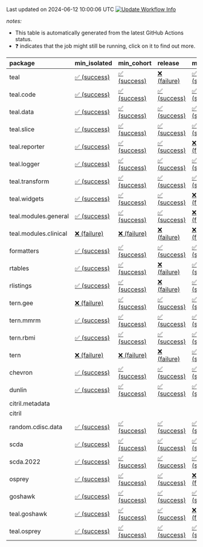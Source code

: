 Last updated on 2024-06-12 10:00:06 UTC [![Update Workflow
Info](https://github.com/averissimo/verdepcheck-status/actions/workflows/update.yaml/badge.svg)](https://github.com/averissimo/verdepcheck-status/actions/workflows/update.yaml)

*notes:*

-   This table is automatically generated from the latest GitHub Actions
    status.
-   ❓ indicates that the job might still be running, click on it to
    find out more.

<table>
<colgroup>
<col style="width: 4%" />
<col style="width: 23%" />
<col style="width: 23%" />
<col style="width: 23%" />
<col style="width: 23%" />
</colgroup>
<thead>
<tr class="header">
<th style="text-align: left;">package</th>
<th style="text-align: left;">min_isolated</th>
<th style="text-align: left;">min_cohort</th>
<th style="text-align: left;">release</th>
<th style="text-align: left;">max</th>
</tr>
</thead>
<tbody>
<tr class="odd">
<td style="text-align: left;">teal</td>
<td
style="text-align: left;"><a href="https://github.com/insightsengineering/teal/actions/runs/9480329557/job/26120747893">✅
(success)</a></td>
<td
style="text-align: left;"><a href="https://github.com/insightsengineering/teal/actions/runs/9480329557/job/26120747567">✅
(success)</a></td>
<td
style="text-align: left;"><a href="https://github.com/insightsengineering/teal/actions/runs/9480329557/job/26120748290">❌
(failure)</a></td>
<td
style="text-align: left;"><a href="https://github.com/insightsengineering/teal/actions/runs/9480329557/job/26120747207">✅
(success)</a></td>
</tr>
<tr class="even">
<td style="text-align: left;">teal.code</td>
<td
style="text-align: left;"><a href="https://github.com/insightsengineering/teal.code/actions/runs/9480363282/job/26120863014">✅
(success)</a></td>
<td
style="text-align: left;"><a href="https://github.com/insightsengineering/teal.code/actions/runs/9480363282/job/26120861928">✅
(success)</a></td>
<td
style="text-align: left;"><a href="https://github.com/insightsengineering/teal.code/actions/runs/9480363282/job/26120862700">✅
(success)</a></td>
<td
style="text-align: left;"><a href="https://github.com/insightsengineering/teal.code/actions/runs/9480363282/job/26120862382">✅
(success)</a></td>
</tr>
<tr class="odd">
<td style="text-align: left;">teal.data</td>
<td
style="text-align: left;"><a href="https://github.com/insightsengineering/teal.data/actions/runs/9480363705/job/26120864107">✅
(success)</a></td>
<td
style="text-align: left;"><a href="https://github.com/insightsengineering/teal.data/actions/runs/9480363705/job/26120863430">✅
(success)</a></td>
<td
style="text-align: left;"><a href="https://github.com/insightsengineering/teal.data/actions/runs/9480363705/job/26120864384">✅
(success)</a></td>
<td
style="text-align: left;"><a href="https://github.com/insightsengineering/teal.data/actions/runs/9480363705/job/26120863790">✅
(success)</a></td>
</tr>
<tr class="even">
<td style="text-align: left;">teal.slice</td>
<td
style="text-align: left;"><a href="https://github.com/insightsengineering/teal.slice/actions/runs/9480365731/job/26120870872">✅
(success)</a></td>
<td
style="text-align: left;"><a href="https://github.com/insightsengineering/teal.slice/actions/runs/9480365731/job/26120870551">✅
(success)</a></td>
<td
style="text-align: left;"><a href="https://github.com/insightsengineering/teal.slice/actions/runs/9480365731/job/26120871183">✅
(success)</a></td>
<td
style="text-align: left;"><a href="https://github.com/insightsengineering/teal.slice/actions/runs/9480365731/job/26120870217">✅
(success)</a></td>
</tr>
<tr class="odd">
<td style="text-align: left;">teal.reporter</td>
<td
style="text-align: left;"><a href="https://github.com/insightsengineering/teal.reporter/actions/runs/9478749843/job/26115812632">✅
(success)</a></td>
<td
style="text-align: left;"><a href="https://github.com/insightsengineering/teal.reporter/actions/runs/9478749843/job/26115812877">✅
(success)</a></td>
<td
style="text-align: left;"><a href="https://github.com/insightsengineering/teal.reporter/actions/runs/9478749843/job/26115812379">✅
(success)</a></td>
<td
style="text-align: left;"><a href="https://github.com/insightsengineering/teal.reporter/actions/runs/9478749843/job/26115813134">❌
(failure)</a></td>
</tr>
<tr class="even">
<td style="text-align: left;">teal.logger</td>
<td
style="text-align: left;"><a href="https://github.com/insightsengineering/teal.logger/actions/runs/9480367996/job/26120879513">✅
(success)</a></td>
<td
style="text-align: left;"><a href="https://github.com/insightsengineering/teal.logger/actions/runs/9480367996/job/26120878883">✅
(success)</a></td>
<td
style="text-align: left;"><a href="https://github.com/insightsengineering/teal.logger/actions/runs/9480367996/job/26120879779">✅
(success)</a></td>
<td
style="text-align: left;"><a href="https://github.com/insightsengineering/teal.logger/actions/runs/9480367996/job/26120879252">✅
(success)</a></td>
</tr>
<tr class="odd">
<td style="text-align: left;">teal.transform</td>
<td
style="text-align: left;"><a href="https://github.com/insightsengineering/teal.transform/actions/runs/9480368388/job/26120881139">✅
(success)</a></td>
<td
style="text-align: left;"><a href="https://github.com/insightsengineering/teal.transform/actions/runs/9480368388/job/26120880506">✅
(success)</a></td>
<td
style="text-align: left;"><a href="https://github.com/insightsengineering/teal.transform/actions/runs/9480368388/job/26120881493">✅
(success)</a></td>
<td
style="text-align: left;"><a href="https://github.com/insightsengineering/teal.transform/actions/runs/9480368388/job/26120880886">✅
(success)</a></td>
</tr>
<tr class="even">
<td style="text-align: left;">teal.widgets</td>
<td
style="text-align: left;"><a href="https://github.com/insightsengineering/teal.widgets/actions/runs/9480368866/job/26120883342">✅
(success)</a></td>
<td
style="text-align: left;"><a href="https://github.com/insightsengineering/teal.widgets/actions/runs/9480368866/job/26120882358">✅
(success)</a></td>
<td
style="text-align: left;"><a href="https://github.com/insightsengineering/teal.widgets/actions/runs/9480368866/job/26120882592">✅
(success)</a></td>
<td
style="text-align: left;"><a href="https://github.com/insightsengineering/teal.widgets/actions/runs/9480368866/job/26120882109">❌
(failure)</a></td>
</tr>
<tr class="odd">
<td style="text-align: left;">teal.modules.general</td>
<td
style="text-align: left;"><a href="https://github.com/insightsengineering/teal.modules.general/actions/runs/9480369222/job/26120884671">✅
(success)</a></td>
<td
style="text-align: left;"><a href="https://github.com/insightsengineering/teal.modules.general/actions/runs/9480369222/job/26120884046">✅
(success)</a></td>
<td
style="text-align: left;"><a href="https://github.com/insightsengineering/teal.modules.general/actions/runs/9480369222/job/26120885032">✅
(success)</a></td>
<td
style="text-align: left;"><a href="https://github.com/insightsengineering/teal.modules.general/actions/runs/9480369222/job/26120884347">❌
(failure)</a></td>
</tr>
<tr class="even">
<td style="text-align: left;">teal.modules.clinical</td>
<td
style="text-align: left;"><a href="https://github.com/insightsengineering/teal.modules.clinical/actions/runs/9480321755/job/26120723142">❌
(failure)</a></td>
<td
style="text-align: left;"><a href="https://github.com/insightsengineering/teal.modules.clinical/actions/runs/9480321755/job/26120722405">❌
(failure)</a></td>
<td
style="text-align: left;"><a href="https://github.com/insightsengineering/teal.modules.clinical/actions/runs/9480321755/job/26120722792">❌
(failure)</a></td>
<td
style="text-align: left;"><a href="https://github.com/insightsengineering/teal.modules.clinical/actions/runs/9480321755/job/26120723535">❌
(failure)</a></td>
</tr>
<tr class="odd">
<td style="text-align: left;">formatters</td>
<td
style="text-align: left;"><a href="https://github.com/insightsengineering/formatters/actions/runs/9480371836/job/26120892476">✅
(success)</a></td>
<td
style="text-align: left;"><a href="https://github.com/insightsengineering/formatters/actions/runs/9480371836/job/26120892167">✅
(success)</a></td>
<td
style="text-align: left;"><a href="https://github.com/insightsengineering/formatters/actions/runs/9480371836/job/26120892825">✅
(success)</a></td>
<td
style="text-align: left;"><a href="https://github.com/insightsengineering/formatters/actions/runs/9480371836/job/26120891851">✅
(success)</a></td>
</tr>
<tr class="even">
<td style="text-align: left;">rtables</td>
<td
style="text-align: left;"><a href="https://github.com/insightsengineering/rtables/actions/runs/9480370927/job/26120889883">✅
(success)</a></td>
<td
style="text-align: left;"><a href="https://github.com/insightsengineering/rtables/actions/runs/9480370927/job/26120889544">✅
(success)</a></td>
<td
style="text-align: left;"><a href="https://github.com/insightsengineering/rtables/actions/runs/9480370927/job/26120890233">❌
(failure)</a></td>
<td
style="text-align: left;"><a href="https://github.com/insightsengineering/rtables/actions/runs/9480370927/job/26120889261">✅
(success)</a></td>
</tr>
<tr class="odd">
<td style="text-align: left;">rlistings</td>
<td
style="text-align: left;"><a href="https://github.com/insightsengineering/rlistings/actions/runs/9480372739/job/26120895948">✅
(success)</a></td>
<td
style="text-align: left;"><a href="https://github.com/insightsengineering/rlistings/actions/runs/9480372739/job/26120895716">✅
(success)</a></td>
<td
style="text-align: left;"><a href="https://github.com/insightsengineering/rlistings/actions/runs/9480372739/job/26120896224">❌
(failure)</a></td>
<td
style="text-align: left;"><a href="https://github.com/insightsengineering/rlistings/actions/runs/9480372739/job/26120895373">✅
(success)</a></td>
</tr>
<tr class="even">
<td style="text-align: left;">tern.gee</td>
<td
style="text-align: left;"><a href="https://github.com/insightsengineering/tern.gee/actions/runs/9480373072/job/26120896936">❌
(failure)</a></td>
<td
style="text-align: left;"><a href="https://github.com/insightsengineering/tern.gee/actions/runs/9480373072/job/26120896297">✅
(success)</a></td>
<td
style="text-align: left;"><a href="https://github.com/insightsengineering/tern.gee/actions/runs/9480373072/job/26120897173">✅
(success)</a></td>
<td
style="text-align: left;"><a href="https://github.com/insightsengineering/tern.gee/actions/runs/9480373072/job/26120896642">✅
(success)</a></td>
</tr>
<tr class="odd">
<td style="text-align: left;">tern.mmrm</td>
<td
style="text-align: left;"><a href="https://github.com/insightsengineering/tern.mmrm/actions/runs/9480337846/job/26120775025">✅
(success)</a></td>
<td
style="text-align: left;"><a href="https://github.com/insightsengineering/tern.mmrm/actions/runs/9480337846/job/26120774447">✅
(success)</a></td>
<td
style="text-align: left;"><a href="https://github.com/insightsengineering/tern.mmrm/actions/runs/9480337846/job/26120775315">✅
(success)</a></td>
<td
style="text-align: left;"><a href="https://github.com/insightsengineering/tern.mmrm/actions/runs/9480337846/job/26120774736">✅
(success)</a></td>
</tr>
<tr class="even">
<td style="text-align: left;">tern.rbmi</td>
<td
style="text-align: left;"><a href="https://github.com/insightsengineering/tern.rbmi/actions/runs/9480373791/job/26120899642">✅
(success)</a></td>
<td
style="text-align: left;"><a href="https://github.com/insightsengineering/tern.rbmi/actions/runs/9480373791/job/26120899109">✅
(success)</a></td>
<td
style="text-align: left;"><a href="https://github.com/insightsengineering/tern.rbmi/actions/runs/9480373791/job/26120899899">✅
(success)</a></td>
<td
style="text-align: left;"><a href="https://github.com/insightsengineering/tern.rbmi/actions/runs/9480373791/job/26120899363">✅
(success)</a></td>
</tr>
<tr class="odd">
<td style="text-align: left;">tern</td>
<td
style="text-align: left;"><a href="https://github.com/insightsengineering/tern/actions/runs/9480374504/job/26120902027">❌
(failure)</a></td>
<td
style="text-align: left;"><a href="https://github.com/insightsengineering/tern/actions/runs/9480374504/job/26120901770">❌
(failure)</a></td>
<td
style="text-align: left;"><a href="https://github.com/insightsengineering/tern/actions/runs/9480374504/job/26120902590">❌
(failure)</a></td>
<td
style="text-align: left;"><a href="https://github.com/insightsengineering/tern/actions/runs/9480374504/job/26120902330">✅
(success)</a></td>
</tr>
<tr class="even">
<td style="text-align: left;">chevron</td>
<td
style="text-align: left;"><a href="https://github.com/insightsengineering/chevron/actions/runs/9480374964/job/26120902938">✅
(success)</a></td>
<td
style="text-align: left;"><a href="https://github.com/insightsengineering/chevron/actions/runs/9480374964/job/26120903813">✅
(success)</a></td>
<td
style="text-align: left;"><a href="https://github.com/insightsengineering/chevron/actions/runs/9480374964/job/26120903237">✅
(success)</a></td>
<td
style="text-align: left;"><a href="https://github.com/insightsengineering/chevron/actions/runs/9480374964/job/26120903532">✅
(success)</a></td>
</tr>
<tr class="odd">
<td style="text-align: left;">dunlin</td>
<td
style="text-align: left;"><a href="https://github.com/insightsengineering/dunlin/actions/runs/9480375371/job/26120905193">✅
(success)</a></td>
<td
style="text-align: left;"><a href="https://github.com/insightsengineering/dunlin/actions/runs/9480375371/job/26120905542">✅
(success)</a></td>
<td
style="text-align: left;"><a href="https://github.com/insightsengineering/dunlin/actions/runs/9480375371/job/26120905849">✅
(success)</a></td>
<td
style="text-align: left;"><a href="https://github.com/insightsengineering/dunlin/actions/runs/9480375371/job/26120904803">✅
(success)</a></td>
</tr>
<tr class="even">
<td style="text-align: left;">citril.metadata</td>
<td style="text-align: left;"></td>
<td style="text-align: left;"></td>
<td style="text-align: left;"></td>
<td style="text-align: left;"></td>
</tr>
<tr class="odd">
<td style="text-align: left;">citril</td>
<td style="text-align: left;"></td>
<td style="text-align: left;"></td>
<td style="text-align: left;"></td>
<td style="text-align: left;"></td>
</tr>
<tr class="even">
<td style="text-align: left;">random.cdisc.data</td>
<td
style="text-align: left;"><a href="https://github.com/insightsengineering/random.cdisc.data/actions/runs/9480375828/job/26120907296">✅
(success)</a></td>
<td
style="text-align: left;"><a href="https://github.com/insightsengineering/random.cdisc.data/actions/runs/9480375828/job/26120906713">✅
(success)</a></td>
<td
style="text-align: left;"><a href="https://github.com/insightsengineering/random.cdisc.data/actions/runs/9480375828/job/26120907528">✅
(success)</a></td>
<td
style="text-align: left;"><a href="https://github.com/insightsengineering/random.cdisc.data/actions/runs/9480375828/job/26120906983">✅
(success)</a></td>
</tr>
<tr class="odd">
<td style="text-align: left;">scda</td>
<td
style="text-align: left;"><a href="https://github.com/insightsengineering/scda/actions/runs/9480376867/job/26120910840">✅
(success)</a></td>
<td
style="text-align: left;"><a href="https://github.com/insightsengineering/scda/actions/runs/9480376867/job/26120910532">✅
(success)</a></td>
<td
style="text-align: left;"><a href="https://github.com/insightsengineering/scda/actions/runs/9480376867/job/26120911100">✅
(success)</a></td>
<td
style="text-align: left;"><a href="https://github.com/insightsengineering/scda/actions/runs/9480376867/job/26120910151">✅
(success)</a></td>
</tr>
<tr class="even">
<td style="text-align: left;">scda.2022</td>
<td
style="text-align: left;"><a href="https://github.com/insightsengineering/scda.2022/actions/runs/9480385554/job/26120937214">✅
(success)</a></td>
<td
style="text-align: left;"><a href="https://github.com/insightsengineering/scda.2022/actions/runs/9480385554/job/26120936599">✅
(success)</a></td>
<td
style="text-align: left;"><a href="https://github.com/insightsengineering/scda.2022/actions/runs/9480385554/job/26120937539">✅
(success)</a></td>
<td
style="text-align: left;"><a href="https://github.com/insightsengineering/scda.2022/actions/runs/9480385554/job/26120936926">✅
(success)</a></td>
</tr>
<tr class="odd">
<td style="text-align: left;">osprey</td>
<td
style="text-align: left;"><a href="https://github.com/insightsengineering/osprey/actions/runs/9480379978/job/26120921110">✅
(success)</a></td>
<td
style="text-align: left;"><a href="https://github.com/insightsengineering/osprey/actions/runs/9480379978/job/26120920346">✅
(success)</a></td>
<td
style="text-align: left;"><a href="https://github.com/insightsengineering/osprey/actions/runs/9480379978/job/26120921444">✅
(success)</a></td>
<td
style="text-align: left;"><a href="https://github.com/insightsengineering/osprey/actions/runs/9480379978/job/26120920772">❌
(failure)</a></td>
</tr>
<tr class="even">
<td style="text-align: left;">goshawk</td>
<td
style="text-align: left;"><a href="https://github.com/insightsengineering/goshawk/actions/runs/9480382057/job/26120927396">✅
(success)</a></td>
<td
style="text-align: left;"><a href="https://github.com/insightsengineering/goshawk/actions/runs/9480382057/job/26120927106">✅
(success)</a></td>
<td
style="text-align: left;"><a href="https://github.com/insightsengineering/goshawk/actions/runs/9480382057/job/26120927708">✅
(success)</a></td>
<td
style="text-align: left;"><a href="https://github.com/insightsengineering/goshawk/actions/runs/9480382057/job/26120926871">✅
(success)</a></td>
</tr>
<tr class="odd">
<td style="text-align: left;">teal.goshawk</td>
<td
style="text-align: left;"><a href="https://github.com/insightsengineering/teal.goshawk/actions/runs/9480383249/job/26120930950">✅
(success)</a></td>
<td
style="text-align: left;"><a href="https://github.com/insightsengineering/teal.goshawk/actions/runs/9480383249/job/26120930341">✅
(success)</a></td>
<td
style="text-align: left;"><a href="https://github.com/insightsengineering/teal.goshawk/actions/runs/9480383249/job/26120931336">✅
(success)</a></td>
<td
style="text-align: left;"><a href="https://github.com/insightsengineering/teal.goshawk/actions/runs/9480383249/job/26120930624">❌
(failure)</a></td>
</tr>
<tr class="even">
<td style="text-align: left;">teal.osprey</td>
<td
style="text-align: left;"><a href="https://github.com/insightsengineering/teal.osprey/actions/runs/9480362011/job/26120858719">✅
(success)</a></td>
<td
style="text-align: left;"><a href="https://github.com/insightsengineering/teal.osprey/actions/runs/9480362011/job/26120857965">✅
(success)</a></td>
<td
style="text-align: left;"><a href="https://github.com/insightsengineering/teal.osprey/actions/runs/9480362011/job/26120859003">✅
(success)</a></td>
<td
style="text-align: left;"><a href="https://github.com/insightsengineering/teal.osprey/actions/runs/9480362011/job/26120858462">✅
(success)</a></td>
</tr>
</tbody>
</table>
